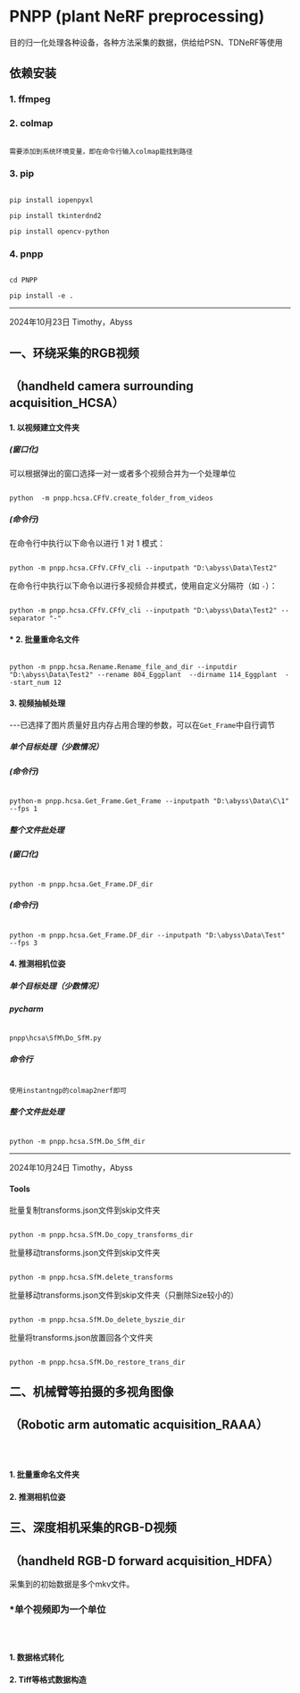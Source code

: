# PNPP (plant NeRF preprocessing)

目的归一化处理各种设备，各种方法采集的数据，供给给PSN、TDNeRF等使用



## 依赖安装

### 1. ffmpeg

### 2. colmap

```
需要添加到系统环境变量，即在命令行输入colmap能找到路径
```

### 3. pip

```
pip install iopenpyxl
pip install tkinterdnd2
pip install opencv-python
```

### 4. pnpp

```
cd PNPP
pip install -e .
```

-----------------------------------------------------------------------------------------------------------------------

2024年10月23日 Timothy，Abyss

## 一、环绕采集的RGB视频

## （handheld camera surrounding acquisition_HCSA）

#### 1. 以视频建立文件夹

##### (窗口化)

可以根据弹出的窗口选择一对一或者多个视频合并为一个处理单位

```
python  -m pnpp.hcsa.CFfV.create_folder_from_videos
```

##### (命令行)	

在命令行中执行以下命令以进行 1 对 1 模式：

```
python -m pnpp.hcsa.CFfV.CFfV_cli --inputpath "D:\abyss\Data\Test2"
```

在命令行中执行以下命令以进行多视频合并模式，使用自定义分隔符（如 `-`）：

```
python -m pnpp.hcsa.CFfV.CFfV_cli --inputpath "D:\abyss\Data\Test2" --separator "-"
```

#### * 2. 批量重命名文件

```
python -m pnpp.hcsa.Rename.Rename_file_and_dir --inputdir "D:\abyss\Data\Test2" --rename 804_Eggplant  --dirname 114_Eggplant  --start_num 12
```

#### 3. 视频抽帧处理

---已选择了图片质量好且内存占用合理的参数，可以在`Get_Frame`中自行调节

##### 单个目标处理（少数情况）

##### (命令行)

```
python-m pnpp.hcsa.Get_Frame.Get_Frame --inputpath "D:\abyss\Data\C\1" --fps 1
```

##### 整个文件批处理

##### (窗口化)

```
python -m pnpp.hcsa.Get_Frame.DF_dir
```

##### (命令行)

```
python -m pnpp.hcsa.Get_Frame.DF_dir --inputpath "D:\abyss\Data\Test" --fps 3
```

#### 4. 推测相机位姿

##### 单个目标处理（少数情况）

##### pycharm

```
pnpp\hcsa\SfM\Do_SfM.py
```

##### 命令行

```
使用instantngp的colmap2nerf即可
```

##### 整个文件批处理

```
python -m pnpp.hcsa.SfM.Do_SfM_dir
```

----------------------------------------

2024年10月24日 Timothy，Abyss

#### Tools

批量复制transforms.json文件到skip文件夹

```
python -m pnpp.hcsa.SfM.Do_copy_transforms_dir
```

批量移动transforms.json文件到skip文件夹

```
python -m pnpp.hcsa.SfM.delete_transforms
```

批量移动transforms.json文件到skip文件夹（只删除Size较小的）

```
python -m pnpp.hcsa.SfM.Do_delete_byszie_dir
```

批量将transforms.json放置回各个文件夹

```
python -m pnpp.hcsa.SfM.Do_restore_trans_dir
```









## 二、机械臂等拍摄的多视角图像

## （Robotic arm automatic acquisition_RAAA）

```

```

#### 1. 批量重命名文件夹

#### 2. 推测相机位姿



## 三、深度相机采集的RGB-D视频

## （handheld RGB-D forward acquisition_HDFA）

采集到的初始数据是多个mkv文件。

### *单个视频即为一个单位

```

```

#### 1. 数据格式转化

#### 2. Tiff等格式数据构造

